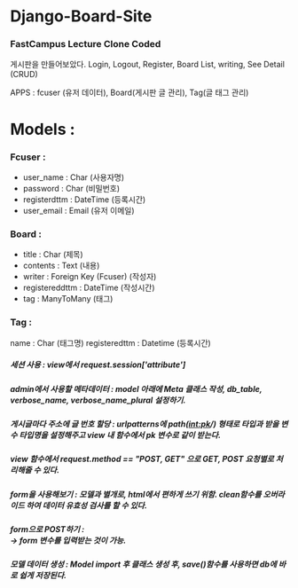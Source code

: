 # Django-Board-Site

### FastCampus Lecture Clone Coded

게시판을 만들어보았다. Login, Logout, Register, Board List, writing, See Detail (CRUD)

APPS : fcuser (유저 데이터), Board(게시판 글 관리), Tag(글 태그 관리)

# Models :
 ### Fcuser :
- user_name : Char (사용자명)
- password : Char (비밀번호)
- registerdttm : DateTime (등록시간)
- user_email : Email (유저 이메일)
  
 ### Board :
- title : Char (제목)
- contents : Text (내용)
- writer : Foreign Key (Fcuser) (작성자)
- registereddttm : DateTime (작성시간)
- tag : ManyToMany (태그)
   
 ### Tag :
   name : Char (태그명)
   registeredttm : Datetime (등록시간)
   
   ##### 세션 사용 : view에서 request.session['attribute']
   ##### admin에서 사용할 메타데이터 : model 아래에 Meta 클래스 작성, db_table, verbose_name, verbose_name_plural 설정하기.
   ##### 게시글마다 주소에 글 번호 할당 : urlpatterns에 path(<int:pk>/) 형태로 타입과 받을 변수 타입명을 설정해주고 view 내 함수에서 pk 변수로 같이 받는다.
   ##### view 함수에서 request.method == "POST, GET" 으로 GET, POST 요청별로 처리해줄 수 있다.
   ##### form을 사용해보기 : 모델과 별개로, html에서 편하게 쓰기 위함. clean함수를 오버라이드 하여 데이터 유효성 검사를 할 수 있다.
   ##### form으로 POST하기 : <form method="POST" action="."> -> form 변수를 입력받는 것이 가능.
   ##### 모델 데이터 생성 : Model import 후 클래스 생성 후, save()함수를 사용하면 db에 바로 쉽게 저장된다.
   

   
   
